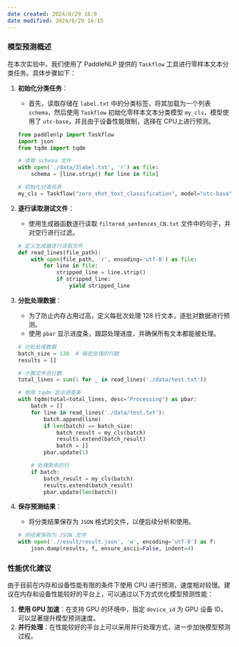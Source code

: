 ```yaml
---
date created: 2024/8/29 16:9
date modified: 2024/8/29 16:15
---
```

### 模型预测概述

在本次实验中，我们使用了 PaddleNLP 提供的 `Taskflow` 工具进行零样本文本分类任务。具体步骤如下：

1. **初始化分类任务**：
   - 首先，读取存储在 `label.txt` 中的分类标签，将其加载为一个列表 `schema`，然后使用 `Taskflow` 初始化零样本文本分类模型 `my_cls`，模型使用了 `utc-base`，并且由于设备性能限制，选择在 CPU上进行预测。

   ```python
   from paddlenlp import Taskflow
   import json
   from tqdm import tqdm

   # 读取 schema 文件
   with open('./data/3label.txt', 'r') as file:
       schema = [line.strip() for line in file]

   # 初始化分类任务
   my_cls = Taskflow("zero_shot_text_classification", model="utc-base", schema=schema, device_id=-1)
   ```

2. **逐行读取测试文件**：
   - 使用生成器函数逐行读取 `filtered_sentences_CN.txt` 文件中的句子，并对空行进行过滤。

   ```python
   # 定义生成器逐行读取文件
   def read_lines(file_path):
       with open(file_path, 'r', encoding='utf-8') as file:
           for line in file:
               stripped_line = line.strip()
               if stripped_line:
                   yield stripped_line
   ```

3. **分批处理数据**：
   - 为了防止内存占用过高，定义每批次处理 128 行文本，逐批对数据进行预测。
   - 使用 `pbar` 显示进度条，跟踪处理进度，并确保所有文本都能被处理。

   ```python
   # 分批处理数据
   batch_size = 128  # 每批处理的行数
   results = []

   # 计算文件总行数
   total_lines = sum(1 for _ in read_lines('./data/test.txt'))

   # 使用 tqdm 显示进度条
   with tqdm(total=total_lines, desc="Processing") as pbar:
       batch = []
       for line in read_lines('./data/test.txt'):
           batch.append(line)
           if len(batch) == batch_size:
               batch_result = my_cls(batch)
               results.extend(batch_result)
               batch = []
           pbar.update(1)

       # 处理剩余的行
       if batch:
           batch_result = my_cls(batch)
           results.extend(batch_result)
           pbar.update(len(batch))
   ```

4. **保存预测结果**：
   - 将分类结果保存为 `JSON` 格式的文件，以便后续分析和使用。

   ```python
   # 将结果保存为 JSON 文件
   with open('./result/result.json', 'w', encoding='utf-8') as f:
       json.dump(results, f, ensure_ascii=False, indent=4)
   ```

### 性能优化建议

由于目前在内存和设备性能有限的条件下使用 CPU 进行预测，速度相对较慢。建议在内存和设备性能较好的平台上，可以通过以下方式优化模型预测性能：

1. **使用 GPU 加速**：在支持 GPU 的环境中，指定 `device_id` 为 GPU 设备 ID，可以显著提升模型预测速度。
2. **并行处理**：在性能较好的平台上可以采用并行处理方式，进一步加快模型预测过程。